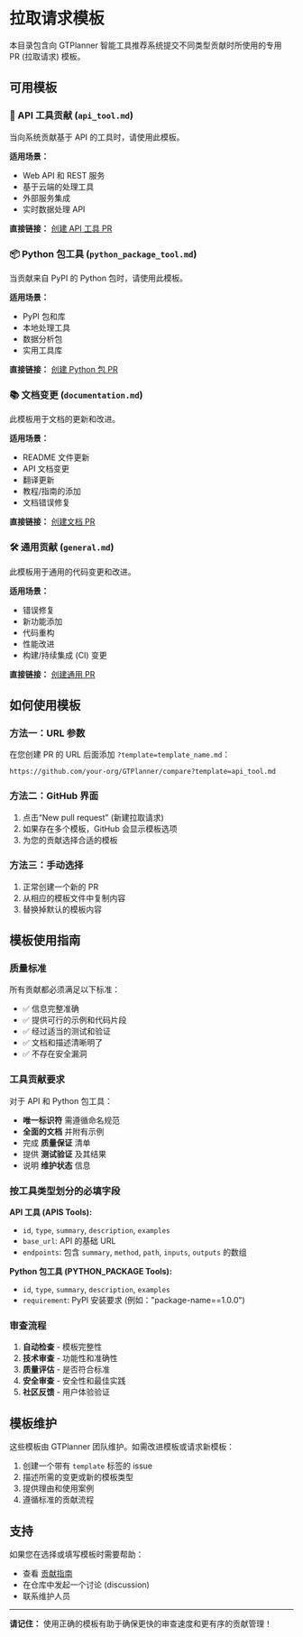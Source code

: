 # 拉取请求模板

本目录包含向 GTPlanner 智能工具推荐系统提交不同类型贡献时所使用的专用 PR (拉取请求) 模板。

## 可用模板

### 🔧 API 工具贡献 (`api_tool.md`)
当向系统贡献基于 API 的工具时，请使用此模板。

**适用场景：**
- Web API 和 REST 服务
- 基于云端的处理工具
- 外部服务集成
- 实时数据处理 API

**直接链接：** [创建 API 工具 PR](../../compare?template=api_tool.md)

### 📦 Python 包工具 (`python_package_tool.md`)
当贡献来自 PyPI 的 Python 包时，请使用此模板。

**适用场景：**
- PyPI 包和库
- 本地处理工具
- 数据分析包
- 实用工具库

**直接链接：** [创建 Python 包 PR](../../compare?template=python_package_tool.md)

### 📚 文档变更 (`documentation.md`)
此模板用于文档的更新和改进。

**适用场景：**
- README 文件更新
- API 文档变更
- 翻译更新
- 教程/指南的添加
- 文档错误修复

**直接链接：** [创建文档 PR](../../compare?template=documentation.md)

### 🛠️ 通用贡献 (`general.md`)
此模板用于通用的代码变更和改进。

**适用场景：**
- 错误修复
- 新功能添加
- 代码重构
- 性能改进
- 构建/持续集成 (CI) 变更

**直接链接：** [创建通用 PR](../../compare?template=general.md)

## 如何使用模板

### 方法一：URL 参数
在您创建 PR 的 URL 后面添加 `?template=template_name.md`：
```
https://github.com/your-org/GTPlanner/compare?template=api_tool.md
```

### 方法二：GitHub 界面
1. 点击“New pull request” (新建拉取请求)
2. 如果存在多个模板，GitHub 会显示模板选项
3. 为您的贡献选择合适的模板

### 方法三：手动选择
1. 正常创建一个新的 PR
2. 从相应的模板文件中复制内容
3. 替换掉默认的模板内容

## 模板使用指南

### 质量标准
所有贡献都必须满足以下标准：
- ✅ 信息完整准确
- ✅ 提供可行的示例和代码片段
- ✅ 经过适当的测试和验证
- ✅ 文档和描述清晰明了
- ✅ 不存在安全漏洞

### 工具贡献要求
对于 API 和 Python 包工具：
- **唯一标识符** 需遵循命名规范
- **全面的文档** 并附有示例
- 完成 **质量保证** 清单
- 提供 **测试验证** 及其结果
- 说明 **维护状态** 信息

### 按工具类型划分的必填字段

**API 工具 (APIS Tools):**
- `id`, `type`, `summary`, `description`, `examples`
- `base_url`: API 的基础 URL
- `endpoints`: 包含 `summary`, `method`, `path`, `inputs`, `outputs` 的数组

**Python 包工具 (PYTHON_PACKAGE Tools):**
- `id`, `type`, `summary`, `description`, `examples`
- `requirement`: PyPI 安装要求 (例如："package-name==1.0.0")

### 审查流程
1. **自动检查** - 模板完整性
2. **技术审查** - 功能性和准确性
3. **质量评估** - 是否符合标准
4. **安全审查** - 安全性和最佳实践
5. **社区反馈** - 用户体验验证

## 模板维护

这些模板由 GTPlanner 团队维护。如需改进模板或请求新模板：

1. 创建一个带有 `template` 标签的 issue
2. 描述所需的变更或新的模板类型
3. 提供理由和使用案例
4. 遵循标准的贡献流程

## 支持

如果您在选择或填写模板时需要帮助：
- 查看 [贡献指南](../../CONTRIBUTING.md)
- 在仓库中发起一个讨论 (discussion)
- 联系维护人员

---

**请记住：** 使用正确的模板有助于确保更快的审查速度和更有序的贡献管理！